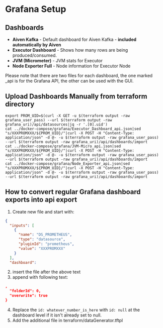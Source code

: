 # Grafana Setup

## Dashboards
* **Aiven Kafka** - Default dashboard for Aiven Kafka - **included automatically by Aiven**
* **Executor Dashboard** - Shows how many rows are being produced/consumed.
* **JVM (Micrometer)** - JVM stats for Executor
* **Node Exporter Full** - Node information for Executor Node

Please note that there are two files for each dashboard, the one marked _api is for the Grafana API, the other can be used with the GUI.

## Upload Dashboards Manually from terraform directory

```shell
export PROM_UID=$(curl -X GET -u $(terraform output -raw grafana_user_pass) --url $(terraform output -raw grafana_uri)/api/datasources|jq -r '.[0].uid')
cat ../docker-compose/grafana/Executor_Dashboard_api.json|sed "s/XXXPROMXXX/${PROM_UID}/"|curl -X POST -H "Content-Type: application/json" -d @- -u $(terraform output -raw grafana_user_pass) --url $(terraform output -raw grafana_uri)/api/dashboards/import
cat ../docker-compose/grafana/JVM-Micro_api.json|sed "s/XXXPROMXXX/${PROM_UID}/"|curl -X POST -H "Content-Type: application/json" -d @- -u $(terraform output -raw grafana_user_pass) --url $(terraform output -raw grafana_uri)/api/dashboards/import
cat ../docker-compose/grafana/Node_Exporter_api.json|sed "s/XXXPROMXXX/${PROM_UID}/"|curl -X POST -H "Content-Type: application/json" -d @- -u $(terraform output -raw grafana_user_pass) --url $(terraform output -raw grafana_uri)/api/dashboards/import
```

## How to convert regular Grafana dashboard exports into api export
1. Create new file and start with:
```json
{
  "inputs": [
    {
      "name": "DS_PROMETHEUS",
      "type": "datasource",
      "pluginId": "prometheus",
      "value": "XXXPROMXXX"
    }
  ],
  "dashboard":
```
2. insert the file after the above text
3. append with following text:
```json
,
  "folderId": 0,
  "overwrite": true
}
```
4. Replace the ```id: whatever_number_is_here``` with ```id: null``` at the dashboard level if it isn't already set to null.
5. Add the additional file in terraform/dataGenerator.tftpl